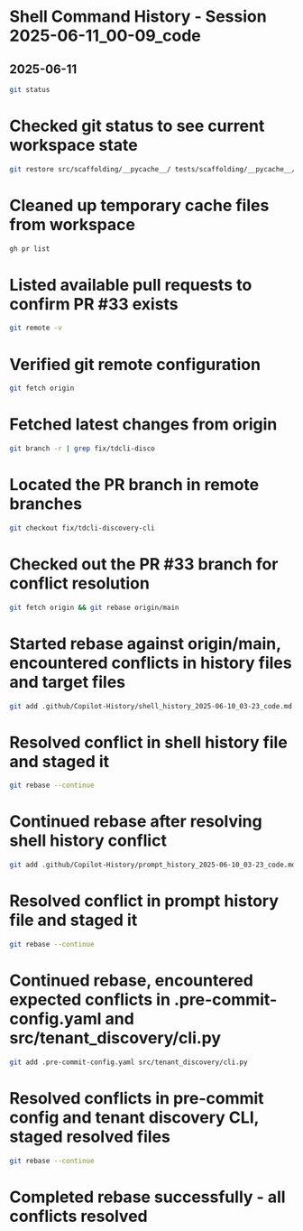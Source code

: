 # Shell Command History - Session 2025-06-11_00-09_code

## 2025-06-11

```bash
git status
```

# Checked git status to see current workspace state

```bash
git restore src/scaffolding/__pycache__/ tests/scaffolding/__pycache__/ || git clean -fd src/scaffolding/__pycache__/ tests/scaffolding/__pycache__/
```

# Cleaned up temporary cache files from workspace

```bash
gh pr list
```

# Listed available pull requests to confirm PR #33 exists

```bash
git remote -v
```

# Verified git remote configuration

```bash
git fetch origin
```

# Fetched latest changes from origin

```bash
git branch -r | grep fix/tdcli-disco
```

# Located the PR branch in remote branches

```bash
git checkout fix/tdcli-discovery-cli
```

# Checked out the PR #33 branch for conflict resolution

```bash
git fetch origin && git rebase origin/main
```

# Started rebase against origin/main, encountered conflicts in history files and target files

```bash
git add .github/Copilot-History/shell_history_2025-06-10_03-23_code.md
```

# Resolved conflict in shell history file and staged it

```bash
git rebase --continue
```

# Continued rebase after resolving shell history conflict

```bash
git add .github/Copilot-History/prompt_history_2025-06-10_03-23_code.md
```

# Resolved conflict in prompt history file and staged it

```bash
git rebase --continue
```

# Continued rebase, encountered expected conflicts in .pre-commit-config.yaml and src/tenant_discovery/cli.py

```bash
git add .pre-commit-config.yaml src/tenant_discovery/cli.py
```

# Resolved conflicts in pre-commit config and tenant discovery CLI, staged resolved files

```bash
git rebase --continue
```

# Completed rebase successfully - all conflicts resolved
